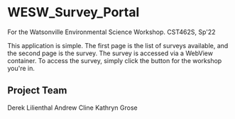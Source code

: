 # WESW_Survey_Portal
For the Watsonville Environmental Science Workshop. CST462S, Sp'22

This application is simple. The first page is the list of surveys available, and the second page is the survey.
The survey is accessed via a WebView container. To access the survey, simply click the button for the workshop you're in.

## Project Team
Derek Lilienthal
Andrew Cline
Kathryn Grose
